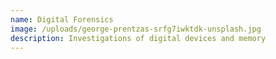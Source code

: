 ```yaml
---
name: Digital Forensics
image: /uploads/george-prentzas-srfg7iwktdk-unsplash.jpg
description: Investigations of digital devices and memory
---
```

